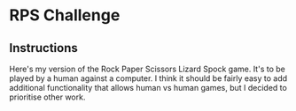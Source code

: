 # RPS Challenge

Instructions
-------

Here's my version of the Rock Paper Scissors Lizard Spock game. It's to be played by a human against a computer. I think it should be fairly easy to add additional functionality that allows human vs human games, but I decided to prioritise other work.
